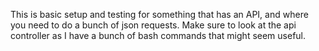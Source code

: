 This is basic setup and testing for something that has an API, and where you
need to do a bunch of json requests. Make sure to look at the api controller as
I have a bunch of bash commands that might seem useful.
